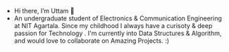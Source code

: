 - Hi there, I’m Uttam 👋
- An undergraduate student of Electronics & Communication Engineering at NIT Agartala. Since my childhood I always have a curisoty & deep passion for Technology . I'm currently into Data Structures & Algorithm, and would love to collaborate on Amazing Projects. :)
<!---
uttamsah724/uttamsah724 is a ✨ special ✨ repository because its `README.md` (this file) appears on your GitHub profile.
You can click the Preview link to take a look at your changes.👀 I’m interested in \ 📫 How to reach me  🌱 I’m currently learning Data Structures & Algorithm 
- 💞️ I’m looking to collaborate on Amazing Project & its Impact on the World 
--->
